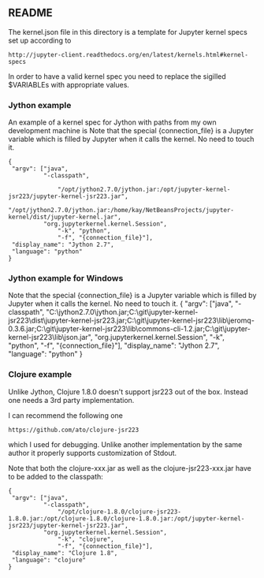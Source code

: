 ## README

The kernel.json file in this directory is a template for Jupyter kernel specs
set up according to

    http://jupyter-client.readthedocs.org/en/latest/kernels.html#kernel-specs

In order to have a valid kernel spec you need to replace the sigilled $VARIABLEs
with appropriate values.

### Jython example

An example of a kernel spec for Jython with paths from my own development machine is
Note that the special {connection_file} is a Jupyter variable which is filled by Jupyter when it calls
the kernel. No need to touch it.

    {
     "argv": ["java",
              "-classpath",

                  "/opt/jython2.7.0/jython.jar:/opt/jupyter-kernel-jsr223/jupyter-kernel-jsr223.jar",
                  "/opt/jython2.7.0/jython.jar:/home/kay/NetBeansProjects/jupyter-kernel/dist/jupyter-kernel.jar",
              "org.jupyterkernel.kernel.Session",
                  "-k", "python",
                  "-f", "{connection_file}"],
     "display_name": "Jython 2.7",
     "language": "python"
    }

    
    
### Jython example for Windows
Note that the special {connection_file} is a Jupyter variable which is filled by Jupyter when it calls
the kernel. No need to touch it.
    {
      "argv": ["java",
        "-classpath",
        "C:\\jython2.7.0\\jython.jar;C:\\git\\jupyter-kernel-jsr223\\dist\\jupyter-kernel-jsr223.jar;C:\\git\\jupyter-kernel-jsr223\\lib\\jeromq-0.3.6.jar;C:\\git\\jupyter-kernel-jsr223\\lib\\commons-cli-1.2.jar;C:\\git\\jupyter-kernel-jsr223\\lib\\json.jar",
        "org.jupyterkernel.kernel.Session",
        "-k", "python",
        "-f", "{connection_file}"],
      "display_name": "Jython 2.7",
      "language": "python"
    }


### Clojure example

Unlike Jython, Clojure 1.8.0 doesn't support jsr223 out of the box. Instead one needs a 3rd party implementation.

I can recommend the following one

    https://github.com/ato/clojure-jsr223

which I used for debugging. Unlike another implementation by the same author it
properly supports customization of Stdout.

Note that both the clojure-xxx.jar as well as the clojure-jsr223-xxx.jar have to be added to the classpath:

    {
     "argv": ["java",
              "-classpath",
                  "/opt/clojure-1.8.0/clojure-jsr223-1.8.0.jar:/opt/clojure-1.8.0/clojure-1.8.0.jar:/opt/jupyter-kernel-jsr223/jupyter-kernel-jsr223.jar",
              "org.jupyterkernel.kernel.Session",
                  "-k", "clojure",
                  "-f", "{connection_file}"],
     "display_name": "Clojure 1.8",
     "language": "clojure"
    }

